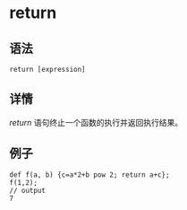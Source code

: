 # return

## 语法

`return [expression]`

## 详情

*return* 语句终止一个函数的执行并返回执行结果。

## 例子

```
def f(a, b) {c=a*2+b pow 2; return a+c};
f(1,2);
// output
7
```

